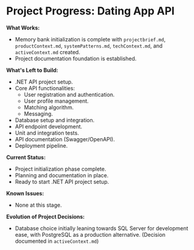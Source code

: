 # Project Progress: Dating App API

**What Works:**
- Memory bank initialization is complete with `projectbrief.md`, `productContext.md`, `systemPatterns.md`, `techContext.md`, and `activeContext.md` created.
- Project documentation foundation is established.

**What's Left to Build:**
- .NET API project setup.
- Core API functionalities:
    - User registration and authentication.
    - User profile management.
    - Matching algorithm.
    - Messaging.
- Database setup and integration.
- API endpoint development.
- Unit and integration tests.
- API documentation (Swagger/OpenAPI).
- Deployment pipeline.

**Current Status:**
- Project initialization phase complete.
- Planning and documentation in place.
- Ready to start .NET API project setup.

**Known Issues:**
- None at this stage.

**Evolution of Project Decisions:**
- Database choice initially leaning towards SQL Server for development ease, with PostgreSQL as a production alternative. (Decision documented in `activeContext.md`)
